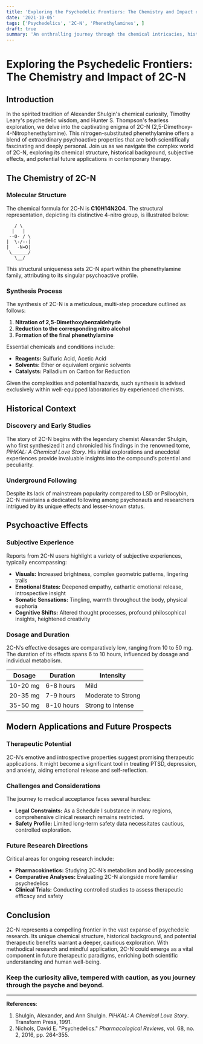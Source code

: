 ```yaml
---
title: 'Exploring the Psychedelic Frontiers: The Chemistry and Impact of 2C-N'
date: '2021-10-05'
tags: ['Psychedelics', '2C-N', 'Phenethylamines', ]
draft: true
summary: 'An enthralling journey through the chemical intricacies, historical narratives, and potential future applications of 2C-N, a unique psychedelic phenethylamine.'
---
```


# Exploring the Psychedelic Frontiers: The Chemistry and Impact of 2C-N

## Introduction

In the spirited tradition of Alexander Shulgin's chemical curiosity, Timothy Leary's psychedelic wisdom, and Hunter S. Thompson's fearless exploration, we delve into the captivating enigma of 2C-N (2,5-Dimethoxy-4-Nitrophenethylamine). This nitrogen-substituted phenethylamine offers a blend of extraordinary psychoactive properties that are both scientifically fascinating and deeply personal. Join us as we navigate the complex world of 2C-N, exploring its chemical structure, historical background, subjective effects, and potential future applications in contemporary therapy.

## The Chemistry of 2C-N

### Molecular Structure

The chemical formula for 2C-N is **C10H14N2O4**. The structural representation, depicting its distinctive 4-nitro group, is illustrated below:

```
   / \
  |   |
 --O- / \
|  \-/--|
|   -N=O|
 \______/
   \__/
```

This structural uniqueness sets 2C-N apart within the phenethylamine family, attributing to its singular psychoactive profile.

### Synthesis Process

The synthesis of 2C-N is a meticulous, multi-step procedure outlined as follows:

1. **Nitration of 2,5-Dimethoxybenzaldehyde**
2. **Reduction to the corresponding nitro alcohol**
3. **Formation of the final phenethylamine**

Essential chemicals and conditions include:
- **Reagents:** Sulfuric Acid, Acetic Acid
- **Solvents:** Ether or equivalent organic solvents
- **Catalysts:** Palladium on Carbon for Reduction

Given the complexities and potential hazards, such synthesis is advised exclusively within well-equipped laboratories by experienced chemists.

## Historical Context

### Discovery and Early Studies

The story of 2C-N begins with the legendary chemist Alexander Shulgin, who first synthesized it and chronicled his findings in the renowned tome, *PiHKAL: A Chemical Love Story*. His initial explorations and anecdotal experiences provide invaluable insights into the compound’s potential and peculiarity.

### Underground Following

Despite its lack of mainstream popularity compared to LSD or Psilocybin, 2C-N maintains a dedicated following among psychonauts and researchers intrigued by its unique effects and lesser-known status.

## Psychoactive Effects

### Subjective Experience

Reports from 2C-N users highlight a variety of subjective experiences, typically encompassing:

- **Visuals:** Increased brightness, complex geometric patterns, lingering trails
- **Emotional States:** Deepened empathy, cathartic emotional release, introspective insight
- **Somatic Sensations:** Tingling, warmth throughout the body, physical euphoria
- **Cognitive Shifts:** Altered thought processes, profound philosophical insights, heightened creativity

### Dosage and Duration

2C-N’s effective dosages are comparatively low, ranging from 10 to 50 mg. The duration of its effects spans 6 to 10 hours, influenced by dosage and individual metabolism.

| Dosage  | Duration       | Intensity                  |
|---------|----------------|----------------------------|
| 10-20 mg| 6-8 hours      | Mild                       |
| 20-35 mg| 7-9 hours      | Moderate to Strong         |
| 35-50 mg| 8-10 hours     | Strong to Intense          |

## Modern Applications and Future Prospects

### Therapeutic Potential

2C-N’s emotive and introspective properties suggest promising therapeutic applications. It might become a significant tool in treating PTSD, depression, and anxiety, aiding emotional release and self-reflection.

### Challenges and Considerations

The journey to medical acceptance faces several hurdles:

- **Legal Constraints:** As a Schedule I substance in many regions, comprehensive clinical research remains restricted.
- **Safety Profile:** Limited long-term safety data necessitates cautious, controlled exploration.

### Future Research Directions

Critical areas for ongoing research include:
- **Pharmacokinetics:** Studying 2C-N’s metabolism and bodily processing
- **Comparative Analyses:** Evaluating 2C-N alongside more familiar psychedelics
- **Clinical Trials:** Conducting controlled studies to assess therapeutic efficacy and safety

## Conclusion

2C-N represents a compelling frontier in the vast expanse of psychedelic research. Its unique chemical structure, historical background, and potential therapeutic benefits warrant a deeper, cautious exploration. With methodical research and mindful application, 2C-N could emerge as a vital component in future therapeutic paradigms, enriching both scientific understanding and human well-being.

### Keep the curiosity alive, tempered with caution, as you journey through the psyche and beyond.

---

**References**:

1. Shulgin, Alexander, and Ann Shulgin. *PiHKAL: A Chemical Love Story*. Transform Press, 1991.
2. Nichols, David E. "Psychedelics." *Pharmacological Reviews*, vol. 68, no. 2, 2016, pp. 264-355.